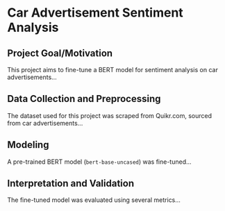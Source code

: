 # Car Advertisement Sentiment Analysis

## Project Goal/Motivation

This project aims to fine-tune a BERT model for sentiment analysis on car advertisements...

## Data Collection and Preprocessing

The dataset used for this project was scraped from Quikr.com, sourced from car advertisements...

## Modeling

A pre-trained BERT model (`bert-base-uncased`) was fine-tuned...

## Interpretation and Validation

The fine-tuned model was evaluated using several metrics...
